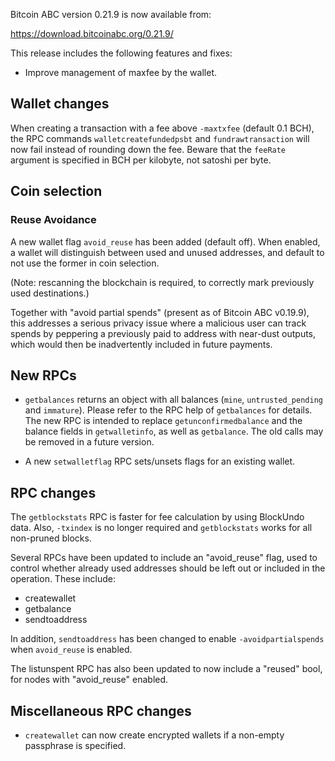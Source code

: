 Bitcoin ABC version 0.21.9 is now available from:

  <https://download.bitcoinabc.org/0.21.9/>

This release includes the following features and fixes:
- Improve management of maxfee by the wallet.


Wallet changes
--------------
When creating a transaction with a fee above `-maxtxfee` (default 0.1 BCH),
the RPC commands `walletcreatefundedpsbt` and  `fundrawtransaction` will now fail
instead of rounding down the fee. Beware that the `feeRate` argument is specified
in BCH per kilobyte, not satoshi per byte.


Coin selection
--------------

### Reuse Avoidance

A new wallet flag `avoid_reuse` has been added (default off). When enabled,
a wallet will distinguish between used and unused addresses, and default to not
use the former in coin selection.

(Note: rescanning the blockchain is required, to correctly mark previously
used destinations.)

Together with "avoid partial spends" (present as of Bitcoin ABC v0.19.9), this
addresses a serious privacy issue where a malicious user can track spends by
peppering a previously paid to address with near-dust outputs, which would then
be inadvertently included in future payments.


New RPCs
--------

- `getbalances` returns an object with all balances (`mine`,
  `untrusted_pending` and `immature`). Please refer to the RPC help of
  `getbalances` for details. The new RPC is intended to replace
  `getunconfirmedbalance` and the balance fields in `getwalletinfo`, as well as
  `getbalance`. The old calls may be removed in a future version.

- A new `setwalletflag` RPC sets/unsets flags for an existing wallet.


RPC changes
-----------

The `getblockstats` RPC is faster for fee calculation by using BlockUndo data. Also, `-txindex` is no longer required and `getblockstats` works for all non-pruned blocks.

Several RPCs have been updated to include an "avoid_reuse" flag, used to control
whether already used addresses should be left out or included in the operation.
These include:

- createwallet
- getbalance
- sendtoaddress

In addition, `sendtoaddress` has been changed to enable `-avoidpartialspends` when
`avoid_reuse` is enabled.

The listunspent RPC has also been updated to now include a "reused" bool, for nodes
with "avoid_reuse" enabled.


Miscellaneous RPC changes
------------

- `createwallet` can now create encrypted wallets if a non-empty passphrase is specified.
